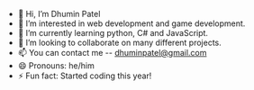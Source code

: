 - 👋 Hi, I’m Dhumin Patel
- 👀 I’m interested in web development and game development.
- 🌱 I’m currently learning python, C# and JavaScript.
- 💞️ I’m looking to collaborate on many different projects.
- 📫 You can contact me -- dhuminpatel@gmail.com
- 😄 Pronouns: he/him
- ⚡ Fun fact: Started coding this year!

<!---
DhuminPatel/DhuminPatel is a ✨ special ✨ repository because its `README.md` (this file) appears on your GitHub profile.
You can click the Preview link to take a look at your changes.
--->
